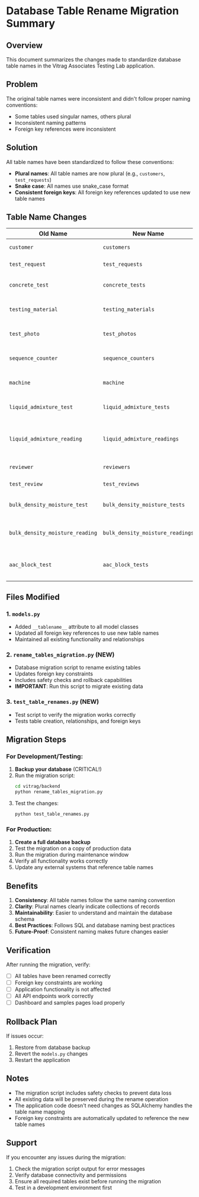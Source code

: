 # Database Table Rename Migration Summary

## Overview
This document summarizes the changes made to standardize database table names in the Vitrag Associates Testing Lab application.

## Problem
The original table names were inconsistent and didn't follow proper naming conventions:
- Some tables used singular names, others plural
- Inconsistent naming patterns
- Foreign key references were inconsistent

## Solution
All table names have been standardized to follow these conventions:
- **Plural names**: All table names are now plural (e.g., `customers`, `test_requests`)
- **Snake case**: All names use snake_case format
- **Consistent foreign keys**: All foreign key references updated to use new table names

## Table Name Changes

| Old Name | New Name | Description |
|----------|----------|-------------|
| `customer` | `customers` | Customer information |
| `test_request` | `test_requests` | Main test request data |
| `concrete_test` | `concrete_tests` | Concrete cube/core test results |
| `testing_material` | `testing_materials` | Other materials being tested |
| `test_photo` | `test_photos` | Test photos of concrete specimens |
| `sequence_counter` | `sequence_counters` | Job number sequence tracking |
| `machine` | `machine` | Machine calibration management |
| `liquid_admixture_test` | `liquid_admixture_tests` | Liquid admixture test data |
| `liquid_admixture_reading` | `liquid_admixture_readings` | Individual readings for liquid admixture tests |
| `reviewer` | `reviewers` | Reviewer information |
| `test_review` | `test_reviews` | Test review tracking |
| `bulk_density_moisture_test` | `bulk_density_moisture_tests` | Bulk density and moisture content tests |
| `bulk_density_moisture_reading` | `bulk_density_moisture_readings` | Individual readings for bulk density tests |
| `aac_block_test` | `aac_block_tests` | AAC block compressive strength tests |

## Files Modified

### 1. `models.py`
- Added `__tablename__` attribute to all model classes
- Updated all foreign key references to use new table names
- Maintained all existing functionality and relationships

### 2. `rename_tables_migration.py` (NEW)
- Database migration script to rename existing tables
- Updates foreign key constraints
- Includes safety checks and rollback capabilities
- **IMPORTANT**: Run this script to migrate existing data

### 3. `test_table_renames.py` (NEW)
- Test script to verify the migration works correctly
- Tests table creation, relationships, and foreign keys

## Migration Steps

### For Development/Testing:
1. **Backup your database** (CRITICAL!)
2. Run the migration script:
   ```bash
   cd vitrag/backend
   python rename_tables_migration.py
   ```
3. Test the changes:
   ```bash
   python test_table_renames.py
   ```

### For Production:
1. **Create a full database backup**
2. Test the migration on a copy of production data
3. Run the migration during maintenance window
4. Verify all functionality works correctly
5. Update any external systems that reference table names

## Benefits

1. **Consistency**: All table names follow the same naming convention
2. **Clarity**: Plural names clearly indicate collections of records
3. **Maintainability**: Easier to understand and maintain the database schema
4. **Best Practices**: Follows SQL and database naming best practices
5. **Future-Proof**: Consistent naming makes future changes easier

## Verification

After running the migration, verify:
- [ ] All tables have been renamed correctly
- [ ] Foreign key constraints are working
- [ ] Application functionality is not affected
- [ ] All API endpoints work correctly
- [ ] Dashboard and samples pages load properly

## Rollback Plan

If issues occur:
1. Restore from database backup
2. Revert the `models.py` changes
3. Restart the application

## Notes

- The migration script includes safety checks to prevent data loss
- All existing data will be preserved during the rename operation
- The application code doesn't need changes as SQLAlchemy handles the table name mapping
- Foreign key constraints are automatically updated to reference the new table names

## Support

If you encounter any issues during the migration:
1. Check the migration script output for error messages
2. Verify database connectivity and permissions
3. Ensure all required tables exist before running the migration
4. Test in a development environment first
